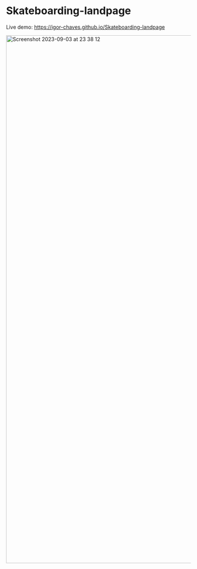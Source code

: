 # Skateboarding-landpage
Live demo: https://igor-chaves.github.io/Skateboarding-landpage


<img width="1440" alt="Screenshot 2023-09-03 at 23 38 12" src="https://github.com/igor-chaves/Skateboarding-landpage/assets/105141259/9fc8f1bc-6c4b-4e6f-8653-21fa796b4fe1">
